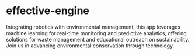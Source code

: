 # effective-engine
Integrating robotics with environmental management, this app leverages machine learning for real-time monitoring and predictive analytics, offering solutions for waste management and educational outreach on sustainability. Join us in advancing environmental conservation through technology.
